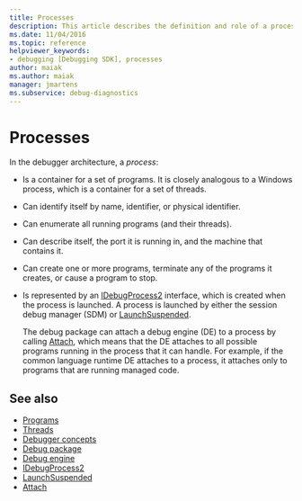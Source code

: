 ```yaml
---
title: Processes
description: This article describes the definition and role of a process in the debugger architecture in Visual Studio.
ms.date: 11/04/2016
ms.topic: reference
helpviewer_keywords:
- debugging [Debugging SDK], processes
author: maiak
ms.author: maiak
manager: jmartens
ms.subservice: debug-diagnostics
---
```

# Processes

In the debugger architecture, a *process*:

- Is a container for a set of programs. It is closely analogous to a Windows process, which is a container for a set of threads.

- Can identify itself by name, identifier, or physical identifier.

- Can enumerate all running programs (and their threads).

- Can describe itself, the port it is running in, and the machine that contains it.

- Can create one or more programs, terminate any of the programs it creates, or cause a program to stop.

- Is represented by an [IDebugProcess2](../../extensibility/debugger/reference/idebugprocess2.md) interface, which is created when the process is launched. A process is launched by either the session debug manager (SDM) or [LaunchSuspended](../../extensibility/debugger/reference/idebugenginelaunch2-launchsuspended.md).

  The debug package can attach a debug engine (DE) to a process by calling [Attach](../../extensibility/debugger/reference/idebugprocess2-attach.md), which means that the DE attaches to all possible programs running in the process that it can handle. For example, if the common language runtime DE attaches to a process, it attaches only to programs that are running managed code.

## See also
- [Programs](../../extensibility/debugger/programs.md)
- [Threads](../../extensibility/debugger/threads.md)
- [Debugger concepts](../../extensibility/debugger/debugger-concepts.md)
- [Debug package](../../extensibility/debugger/debug-package.md)
- [Debug engine](../../extensibility/debugger/debug-engine.md)
- [IDebugProcess2](../../extensibility/debugger/reference/idebugprocess2.md)
- [LaunchSuspended](../../extensibility/debugger/reference/idebugenginelaunch2-launchsuspended.md)
- [Attach](../../extensibility/debugger/reference/idebugprocess2-attach.md)

